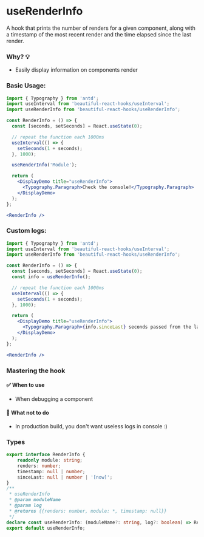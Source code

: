 # useRenderInfo

A hook that prints the number of renders for a given component, along with a timestamp of the most recent render and the time elapsed since
the last render.

### Why? 💡

- Easily display information on components render

### Basic Usage:

```jsx harmony
import { Typography } from 'antd';
import useInterval from 'beautiful-react-hooks/useInterval';
import useRenderInfo from 'beautiful-react-hooks/useRenderInfo';

const RenderInfo = () => {
  const [seconds, setSeconds] = React.useState(0);

  // repeat the function each 1000ms
  useInterval(() => {
    setSeconds(1 + seconds);
  }, 1000);

  useRenderInfo('Module');

  return (
    <DisplayDemo title="useRenderInfo">
      <Typography.Paragraph>Check the console!</Typography.Paragraph>
    </DisplayDemo>
  );
};

<RenderInfo />
```

### Custom logs:

```jsx harmony
import { Typography } from 'antd';
import useInterval from 'beautiful-react-hooks/useInterval';
import useRenderInfo from 'beautiful-react-hooks/useRenderInfo';

const RenderInfo = () => {
  const [seconds, setSeconds] = React.useState(0);
  const info = useRenderInfo();

  // repeat the function each 1000ms
  useInterval(() => {
    setSeconds(1 + seconds);
  }, 1000);

  return (
    <DisplayDemo title="useRenderInfo">
      <Typography.Paragraph>{info.sinceLast} seconds passed from the last render!</Typography.Paragraph>
    </DisplayDemo>
  );
};

<RenderInfo />
```

### Mastering the hook

#### ✅ When to use

- When debugging a component

#### 🛑 What not to do

- In production build, you don't want useless logs in console :)

<!-- Types -->
### Types
    
```typescript static
export interface RenderInfo {
    readonly module: string;
    renders: number;
    timestamp: null | number;
    sinceLast: null | number | '[now]';
}
/**
 * useRenderInfo
 * @param moduleName
 * @param log
 * @returns {{renders: number, module: *, timestamp: null}}
 */
declare const useRenderInfo: (moduleName?: string, log?: boolean) => RenderInfo;
export default useRenderInfo;

```
<!-- Types:end -->